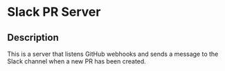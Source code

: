 # Slack PR Server

## Description
This is a server that listens GitHub webhooks and sends a message to the Slack channel when a new PR has been created.
